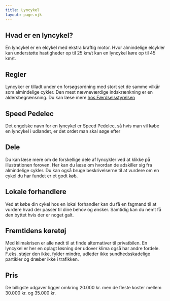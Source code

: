 ```yaml
---
title: Lyncykel
layout: page.njk
---
```


## Hvad er en lyncykel?
En lyncykel er en elcykel med ekstra kraftig motor. Hvor almindelige elcykler kan understøtte hastigheder op til 25 km/t kan en lyncykel køre op til 45 km/t. 

## Regler
Lyncyker er tilladt under en forsøgsordning med stort set de samme vilkår som almindelige cykler. Den mest nævneværdige indskrænkning er en aldersbegrænsning. Du kan læse mere [hos Færdselsstyrelsen](https://fstyr.dk/da/Krav-til-koeretoejer/Regler-for-koeretoejer/Forsoegsordninger-for-motoriserede-koeretoejer#om-forsoegsordninger)

## Speed Pedelec
Det engelske navn for en lyncykel er Speed Pedelec, så hvis man vil købe en lyncykel i udlandet, er det ordet man skal søge efter

## Dele
Du kan læse mere om de forskellige dele af lyncykler ved at klikke på illustrationen foroven. Her kan du læse om hvordan de adskiller sig fra almindelige cykler. Du kan også bruge beskrivelserne til at vurdere om en cykel du har fundet er et godt køb.

## Lokale forhandlere
Ved at købe din cykel hos en lokal forhandler kan du få en fagmand til at vurdere hvad der passer til dine behov og ønsker. Samtidig kan du nemt få den byttet hvis der er noget galt.

## Fremtidens køretøj
Med klimakrisen er alle nødt til at finde alternativer til privatbilen. En lyncykel er her en oplagt løsning der udover klima også har andre fordele. F.eks. støjer den ikke, fylder mindre, udleder ikke sundhedsskadelige partikler og dræber ikke i trafikken.

## Pris
De billigste udgaver ligger omkring 20.000 kr. men de fleste koster mellem 30.000 kr. og 35.000 kr. 